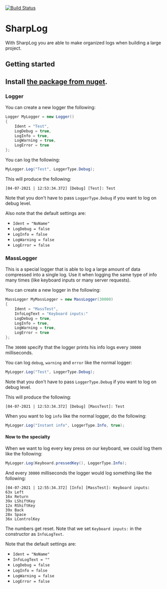 [![Build Status](https://img.shields.io/nuget/v/MarvinFuchs.SharpLog.svg)](https://www.nuget.org/packages/MarvinFuchs.SharpLog)
# SharpLog
With SharpLog you are able to make organized logs when building a large project. 

## Getting started

Install [the package from nuget](https://www.nuget.org/packages/MarvinFuchs.SharpLog/).
---

### Logger

You can create a new logger the following:
```cs
Logger MyLogger = new Logger()
{
    Ident = "Test",
    LogDebug = true,
    LogInfo = true,
    LogWarning = true,
    LogError = true
};
```

You can log the following:
```cs
MyLogger.Log("Test", LoggerType.Debug);
```

This will produce the following:
```
[04-07-2021 | 12:53:34.372] [Debug] [Test]: Test
```
Note that you don't have to pass ``LoggerType.Debug`` if you want to log on debug level.

Also note that the default settings are:
- ``Ident = "NoName"``
- ``LogDebug = false``
- ``LogInfo = false``
- ``LogWarning = false``
- ``LogError = false``

### MassLogger

This is a special logger that is able to log a large amount of data compressed into a single log. Use it when logging the same type of info many times (like keyboard inputs or many server requests).

You can create a new logger in the following:
```cs
MassLogger MyMassLogger = new MassLogger(30000)
{
    Ident = "MassTest",
    InfoLogText = "Keyboard inputs:"
    LogDebug = true,
    LogInfo = true,
    LogWarning = true,
    LogError = true
};
```
The ``30000`` specify that the logger prints his info logs every ``30000`` milliseconds.

You can log ``debug``, ``warning`` and ``error`` like the normal logger:
```cs
MyLogger.Log("Test", LoggerType.Debug);
```
Note that you don't have to pass ``LoggerType.Debug`` if you want to log on debug level.

This will produce the following:
```
[04-07-2021 | 12:53:34.372] [Debug] [MassTest]: Test
```

When you want to log ``info`` like the normal logger, do the following:
```cs
MyLogger.Log("Instant info", LoggerType.Info, true);
```

#### Now to the specialty
When we want to log every key press on our keyboard, we could log them like the following:
```cs
MyLogger.Log(Keyboard.pressedKey(), LoggerType.Info);
```

And every ``30000`` milliseconds the logger would log something like the following:
```
[04-07-2021 | 12:55:34.372] [Info] [MassTest]: Keyboard inputs:
63x Left
16x Return
39x LShiftKey
12x RShiftKey
39x Back
28x Space
36x LControlKey
```
The numbers get reset.
Note that we set ``Keyboard inputs:`` in the constructor as ``InfoLogText``.

Note that the default settings are:
- ``Ident = "NoName"``
- ``InfoLogText = ""``
- ``LogDebug = false``
- ``LogInfo = false``
- ``LogWarning = false``
- ``LogError = false``
